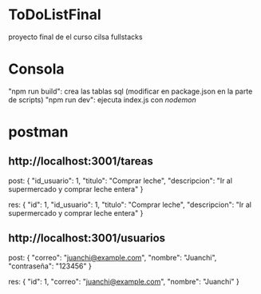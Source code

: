 # ToDoListFinal
proyecto final de el curso cilsa fullstacks

# Consola
"npm run build": crea las tablas sql (modificar en package.json en la parte de scripts)
"npm run dev": ejecuta index.js con *nodemon*

# postman

## http://localhost:3001/tareas
post:
{
  "id_usuario": 1,
  "titulo": "Comprar leche",
  "descripcion": "Ir al supermercado y comprar leche entera"
}

res:
{
    "id": 1,
    "id_usuario": 1,
    "titulo": "Comprar leche",
    "descripcion": "Ir al supermercado y comprar leche entera"
}

## http://localhost:3001/usuarios

post:
{
  "correo": "juanchi@example.com",
  "nombre": "Juanchi",
  "contraseña": "123456"
}

res:
{
  "id": 1,
  "correo": "juanchi@example.com",
  "nombre": "Juanchi"
}